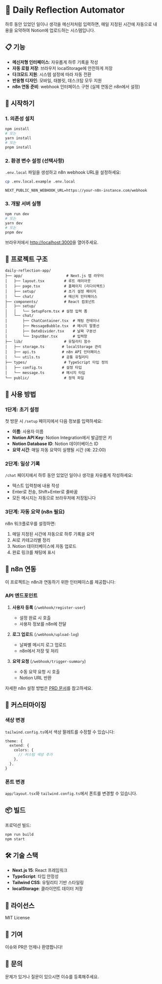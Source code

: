 # 🧭 Daily Reflection Automator

하루 동안 있었던 일이나 생각을 메신저처럼 입력하면, 매일 지정된 시간에 자동으로 내용을 요약하여 Notion에 업로드하는 시스템입니다.

## 📋 기능

- **메신저형 인터페이스**: 자유롭게 하루 기록을 작성
- **자동 로컬 저장**: 브라우저 localStorage에 안전하게 저장
- **다크모드 지원**: 시스템 설정에 따라 자동 전환
- **반응형 디자인**: 모바일, 태블릿, 데스크탑 모두 지원
- **n8n 연동 준비**: webhook 인터페이스 구현 (실제 연동은 n8n에서 설정)

## 🚀 시작하기

### 1. 의존성 설치

```bash
npm install
# 또는
yarn install
# 또는
pnpm install
```

### 2. 환경 변수 설정 (선택사항)

`.env.local` 파일을 생성하고 n8n webhook URL을 설정하세요:

```bash
cp .env.local.example .env.local
```

```env
NEXT_PUBLIC_N8N_WEBHOOK_URL=https://your-n8n-instance.com/webhook
```

### 3. 개발 서버 실행

```bash
npm run dev
# 또는
yarn dev
# 또는
pnpm dev
```

브라우저에서 [http://localhost:3000](http://localhost:3000)을 열어주세요.

## 📁 프로젝트 구조

```
daily-reflection-app/
├── app/                    # Next.js 앱 라우터
│   ├── layout.tsx         # 루트 레이아웃
│   ├── page.tsx           # 홈페이지 (리다이렉트)
│   ├── setup/             # 초기 설정 페이지
│   └── chat/              # 메신저 인터페이스
├── components/            # React 컴포넌트
│   ├── setup/
│   │   └── SetupForm.tsx # 설정 입력 폼
│   └── chat/
│       ├── ChatContainer.tsx  # 채팅 컨테이너
│       ├── MessageBubble.tsx  # 메시지 말풍선
│       ├── DateDivider.tsx    # 날짜 구분선
│       └── InputBar.tsx       # 입력창
├── lib/                   # 유틸리티 함수
│   ├── storage.ts        # localStorage 관리
│   ├── api.ts            # n8n API 인터페이스
│   └── utils.ts          # 공통 유틸리티
├── types/                 # TypeScript 타입 정의
│   ├── config.ts         # 설정 타입
│   └── message.ts        # 메시지 타입
└── public/                # 정적 파일
```

## 🎯 사용 방법

### 1단계: 초기 설정

첫 방문 시 `/setup` 페이지에서 다음 정보를 입력하세요:

- **이름**: 사용자 이름
- **Notion API Key**: Notion Integration에서 발급받은 키
- **Notion Database ID**: Notion 데이터베이스 ID
- **요약 시간**: 매일 자동 요약이 실행될 시간 (예: 22:00)

### 2단계: 일상 기록

`/chat` 페이지에서 하루 동안 있었던 일이나 생각을 자유롭게 작성하세요:

- 텍스트 입력창에 내용 작성
- Enter로 전송, Shift+Enter로 줄바꿈
- 모든 메시지는 자동으로 브라우저에 저장됩니다

### 3단계: 자동 요약 (n8n 필요)

n8n 워크플로우를 설정하면:

1. 매일 지정된 시간에 자동으로 하루 기록을 요약
2. AI로 카테고리별 정리
3. Notion 데이터베이스에 자동 업로드
4. 완료 링크를 채팅에 표시

## 🔧 n8n 연동

이 프로젝트는 n8n과 연동하기 위한 인터페이스를 제공합니다:

### API 엔드포인트

1. **사용자 등록** (`/webhook/register-user`)
   - 설정 완료 시 호출
   - 사용자 정보를 n8n에 전달

2. **로그 업로드** (`/webhook/upload-log`)
   - 날짜별 메시지 로그 업로드
   - n8n에서 저장 및 처리

3. **요약 요청** (`/webhook/trigger-summary`)
   - 수동 요약 요청 시 호출
   - Notion URL 반환

자세한 n8n 설정 방법은 [PRD 문서](../Daily_Reflection_Automator_PRD.md)를 참고하세요.

## 🎨 커스터마이징

### 색상 변경

`tailwind.config.ts`에서 색상 팔레트를 수정할 수 있습니다:

```typescript
theme: {
  extend: {
    colors: {
      // 커스텀 색상 추가
    },
  },
}
```

### 폰트 변경

`app/layout.tsx`와 `tailwind.config.ts`에서 폰트를 변경할 수 있습니다.

## 📦 빌드

프로덕션 빌드:

```bash
npm run build
npm start
```

## 🛠 기술 스택

- **Next.js 15**: React 프레임워크
- **TypeScript**: 타입 안정성
- **Tailwind CSS**: 유틸리티 기반 스타일링
- **localStorage**: 클라이언트 데이터 저장

## 📝 라이선스

MIT License

## 🤝 기여

이슈와 PR은 언제나 환영합니다!

## 📧 문의

문제가 있거나 질문이 있으시면 이슈를 등록해주세요.
